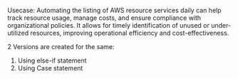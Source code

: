 Usecase: Automating the listing of AWS resource services daily can help track resource usage, manage costs, and ensure compliance with organizational policies. It allows for timely identification of unused or under-utilized resources, improving operational efficiency and cost-effectiveness.

2 Versions are created for the same:
1. Using else-if statement
2. Using Case statement

